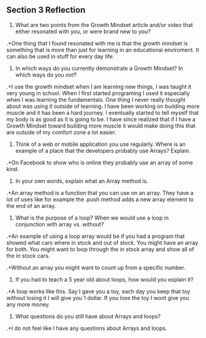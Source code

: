 ## Section 3 Reflection

1. What are two points from the Growth Mindset article and/or video that either resonated with you, or were brand new to you?

.+One thing that I found resonated with me is that the growth mindset is something that is more than just for learning in an educational enviroment. 
It can also be used in stuff for every day life. 

1. In which ways do you currently demonstrate a Growth Mindset? In which ways do you _not_?

.+I use the growth mindset when I am learning new things, I was taught it very young in school. When I first started programing I used it especially when I was learning the fundamentals. One thing I never really thought about was using it outside of learning. I have been working on building more muscle and it has been a hard journey. I eventually started to tell myself that my body is as good as it is going to be. I have since realized that if I have a Growth Mindset toward building more muscle it would make doing this that are outside of my comfort zone a lot easier. 

1. Think of a web or mobile application you use regularly. Where is an example of a place that the developers probably use Arrays? Explain.

.+On Facebook to show who is online they probably use an array of some kind.

1. In your own words, explain what an Array method is.

.+An array method is a function that you can use on an array. They have a lot of uses like for example the .push method adds a new array element to the end of an array.

1. What is the purpose of a loop? When we would use a loop in conjunction with array vs. without?

.+An example of using a loop array would be if you had a program that showed what cars where in stock and out of stock. You might have an array for both. You might want to loop through the in stock array and show all of the in stock cars.

.+Without an array you might want to count up from a specific number. 

1. If you had to teach a 5 year old about loops, how would you explain it?

.+A loop works like this. Say I gave you a toy, each day you keep that toy without losing it I will give you 1 dollar. If you lose the toy I wont give 
you any more money.

1. What questions do you still have about Arrays and loops?

.+I do not feel like I have any questions about Arrays and loops.